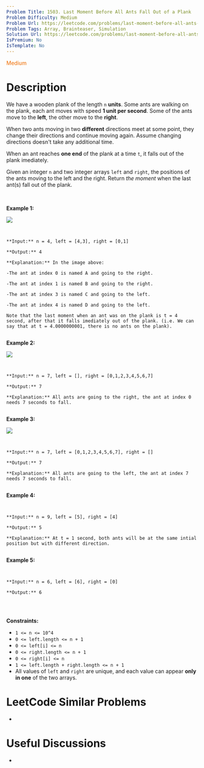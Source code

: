 ```yaml
---
Problem Title: 1503. Last Moment Before All Ants Fall Out of a Plank
Problem Difficulty: Medium
Problem Url: https://leetcode.com/problems/last-moment-before-all-ants-fall-out-of-a-plank/
Problem Tags: Array, Brainteaser, Simulation
Solution Url: https://leetcode.com/problems/last-moment-before-all-ants-fall-out-of-a-plank/solution/
IsPremium: No
IsTemplate: No
---
```


<span style="color: rgb(239, 108, 0);">Medium</span>

# Description

We have a wooden plank of the length `n` **units**. Some ants are walking on the plank, each ant moves with speed **1 unit per second**. Some of the ants move to the **left**, the other move to the **right**.


When two ants moving in two **different** directions meet at some point, they change their directions and continue moving again. Assume changing directions doesn't take any additional time.


When an ant reaches **one end** of the plank at a time `t`, it falls out of the plank imediately.


Given an integer `n` and two integer arrays `left` and `right`, the positions of the ants moving to the left and the right. Return *the moment* when the last ant(s) fall out of the plank.


 


**Example 1:**


![](https://assets.leetcode.com/uploads/2020/06/17/ants.jpg)

```

**Input:** n = 4, left = [4,3], right = [0,1]
**Output:** 4
**Explanation:** In the image above:
-The ant at index 0 is named A and going to the right.
-The ant at index 1 is named B and going to the right.
-The ant at index 3 is named C and going to the left.
-The ant at index 4 is named D and going to the left.
Note that the last moment when an ant was on the plank is t = 4 second, after that it falls imediately out of the plank. (i.e. We can say that at t = 4.0000000001, there is no ants on the plank).

```

**Example 2:**


![](https://assets.leetcode.com/uploads/2020/06/17/ants2.jpg)

```

**Input:** n = 7, left = [], right = [0,1,2,3,4,5,6,7]
**Output:** 7
**Explanation:** All ants are going to the right, the ant at index 0 needs 7 seconds to fall.

```

**Example 3:**


![](https://assets.leetcode.com/uploads/2020/06/17/ants3.jpg)

```

**Input:** n = 7, left = [0,1,2,3,4,5,6,7], right = []
**Output:** 7
**Explanation:** All ants are going to the left, the ant at index 7 needs 7 seconds to fall.

```

**Example 4:**



```

**Input:** n = 9, left = [5], right = [4]
**Output:** 5
**Explanation:** At t = 1 second, both ants will be at the same intial position but with different direction.

```

**Example 5:**



```

**Input:** n = 6, left = [6], right = [0]
**Output:** 6

```

 


**Constraints:**


* `1 <= n <= 10^4`
* `0 <= left.length <= n + 1`
* `0 <= left[i] <= n`
* `0 <= right.length <= n + 1`
* `0 <= right[i] <= n`
* `1 <= left.length + right.length <= n + 1`
* All values of `left` and `right` are unique, and each value can appear **only in one** of the two arrays.


# LeetCode Similar Problems

- []()

# Useful Discussions

- []()
